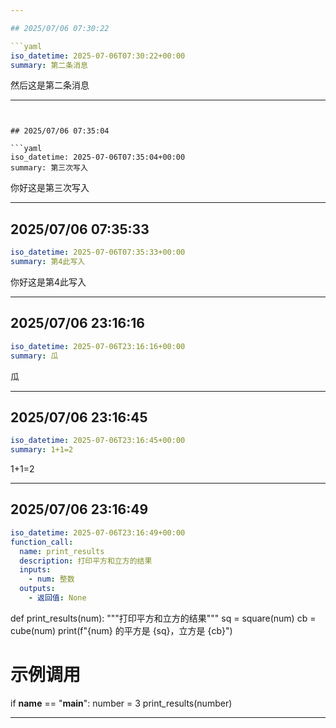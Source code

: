 ```yaml
---

## 2025/07/06 07:30:22

```yaml
iso_datetime: 2025-07-06T07:30:22+00:00
summary: 第二条消息
```

然后这是第二条消息

---
```


## 2025/07/06 07:35:04

```yaml
iso_datetime: 2025-07-06T07:35:04+00:00
summary: 第三次写入
```

你好这是第三次写入

---

## 2025/07/06 07:35:33

```yaml
iso_datetime: 2025-07-06T07:35:33+00:00
summary: 第4此写入
```

你好这是第4此写入

---

## 2025/07/06 23:16:16

```yaml
iso_datetime: 2025-07-06T23:16:16+00:00
summary: 瓜
```

瓜

---

## 2025/07/06 23:16:45

```yaml
iso_datetime: 2025-07-06T23:16:45+00:00
summary: 1+1=2
```

1+1=2

---

## 2025/07/06 23:16:49

```yaml
iso_datetime: 2025-07-06T23:16:49+00:00
function_call:
  name: print_results
  description: 打印平方和立方的结果
  inputs:
    - num: 整数
  outputs:
    - 返回值: None
```

def print_results(num):
    """打印平方和立方的结果"""
    sq = square(num)
    cb = cube(num)
    print(f"{num} 的平方是 {sq}，立方是 {cb}")

# 示例调用
if __name__ == "__main__":
    number = 3
    print_results(number)


---